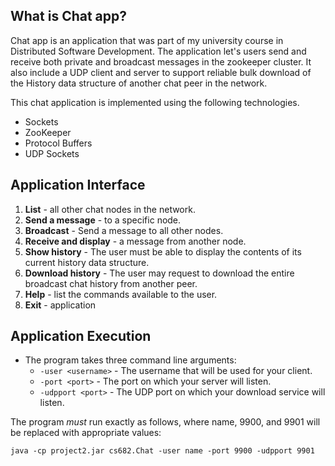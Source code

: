 ## What is Chat app?
Chat app is an application that was part of my university course in Distributed Software Development. The application let's users send and receive both private and broadcast messages in the zookeeper cluster. It also include a UDP client and server to support reliable bulk download of the History data structure of another chat peer in the network.

This chat application is implemented using the following technologies.
- Sockets
- ZooKeeper
- Protocol Buffers
- UDP Sockets

## Application Interface 

1. **List** - all other chat nodes in the network.
2. **Send a message** - to a specific node.
3. **Broadcast** - Send a message to all other nodes.
4. **Receive and display** - a message from another node.
5. **Show history** - The user must be able to display the contents of its current history data structure.
6. **Download history** - The user may request to download the entire broadcast chat history from another peer.
7. **Help** - list the commands available to the user.
8. **Exit** - application

## Application Execution

- The program takes three command line arguments:
  * `-user <username>` - The username that will be used for your client.
  * `-port <port>` - The port on which your server will listen.
  * `-udpport <port>` - The UDP port on which your download service will listen.

The program *must* run exactly as follows, where name, 9900, and 9901 will be replaced with appropriate values:
```
java -cp project2.jar cs682.Chat -user name -port 9900 -udpport 9901

